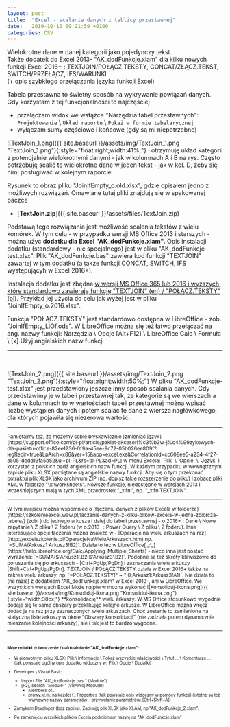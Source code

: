 ```yaml
---
layout: post
title:  "Excel - scalanie danych z tablicy przestawnej"
date:   2019-10-10 09:21:59 +0100
categories: CSV
---
```


Wielokrotne dane w danej kategorii jako pojedynczy tekst.  
Także dodatek do Excel 2013- "AK_dodFunkcje.xlam" dla kilku nowych funkcji Excel 2016+ : TEXTJOIN/POŁĄCZ.TEKSTY, CONCAT/ZŁĄCZ.TEKST, SWITCH/PRZEŁĄCZ, IFS/WARUNKI  
(+ opis szybkiego przełączania języka funkcji Excel)

Tabela przestawna to świetny sposób na wykrywanie powiązań danych. 
Gdy korzystam z tej funkcjonalności to najczęściej 
* przełączam widok we wstążce "Narzędzia tabel przestawnych": `Projektowanie` \ `Układ raportu` \ `Pokaż w formie tabelarycznej`
* wyłączam sumy częściowe i końcowe (gdy są mi niepotrzebne)

![TextJoin_1.png]({{ site.baseurl }}/assets/img/TextJoin_1.png "TextJoin_1.png"){:style="float:right;width:41%;"}
i otrzymuję układ kategorii z potencjalnie wielokrotnymi danymi - jak w kolumnach A i B na rys. Często potrzebuję scalić te wielokrotne dane w jeden tekst - jak w kol. D, żeby się nimi posługiwać w kolejnym raporcie. 

Rysunek to obraz pliku "JoinIfEmpty_o.old.xlsx", gdzie opisałem jedno z możliwych rozwiązań. Omawiane tutaj pliki znajdują się w spakowanej paczce
* [**TextJoin.zip**]({{ site.baseurl }}/assets/files/TextJoin.zip) 

Podstawą tego rozwiązania jest możliwość scalenia tekstów z wielu komórek. W tym celu - w przypadku wersji MS Office 2013 i starszych - można użyć **dodatku dla Excel "AK_dodFunkcje.xlam"**. Opis instalacji dodatku (standardowy - nic specjalnego) jest w pliku "AK_dodFunkcje-test.xlsx". Plik "AK_dodFunkcje.bas" zawiera kod funkcji "TEXTJOIN" zawartej w tym dodatku (a także funkcji CONCAT, SWITCH, IFS występującyh w Excel 2016+).

Instalacja dodatku jest zbędna [w wersji MS Office 365 lub 2016 i wyższych, które standardowo zawierają funkcję "TEXTJOIN" (en) / "POŁĄCZ.TEKSTY" (pl)](https://skuteczneraporty.pl/blog/nowego-programie-excel-2016-cz-5-funkcje-warunki-przelacz-oraz-polacz-teksty/). Przykład jej użycia do celu jak wyżej jest w pliku "JoinIfEmpty_o.2016.xlsx".

Funkcja "POŁĄCZ.TEKSTY" jest standardowo dostępna w LibreOffice - zob. "JoinIfEmpty_LiOf.ods". 
W LibreOffice można się też łatwo przełączać na ang. nazwy funkcji:
Narzędzia \ Opcje [Alt+F12] \ LibreOffice Calc \ Formuła \ [x] Użyj angielskich nazw funkcji


- - - -

<br>

![TextJoin_2.png]({{ site.baseurl }}/assets/img/TextJoin_2.png "TextJoin_2.png"){:style="float:right;width:50%;"}
W pliku "AK_dodFunkcje-test.xlsx" jest przedstawiony jeszcze inny sposób scalania danych. Gdy przedstawimy je w tabeli przestawnej tak, że kategorie są we wierszach a dane w kolumnach to w wartościach tabeli przestawnej można wpisać liczbę wystąpień danych i potem scalać te dane z wiersza nagłówkowego, dla których pojawiła się niezerowa wartość.


- - - -
<small>
Pamiętajmy też, że możemy sobie błyskawicznie [zmieniać język](https://support.office.com/pl-pl/article/pakiet-akcesori%c3%b3w-j%c4%99zykowych-dla-pakietu-office-82ee1236-0f9a-45ee-9c72-05b026ee809f?legRedir=true&LpArch=x86&ver=15&app=excel.exe&CorrelationId=cc608ee5-a234-4f27-a505-dedd13fa5b52&ui=pl-PL&rs=pl-PL&ad=PL) w menu Excela: `Plik` \ `Opcje` \ `Język` i korzystać z polskich bądź angielskich nazw funkcji.
</small>

<small>
W każdym przypadku w wewnętrznym zapisie pliku XLSX pamiętane są angielskie nazwy funkcji. Aby się o tym przekonać potraktuj plik XLSX jako archiwum ZIP (np. dopisz takie rozszerzenie do pliku) i zobacz pliki XML w folderze "\xl\worksheets". Nowsze funkcje, niedostępne w wersjach 2013 i wcześniejszych mają w tych XML przedrostek "_xlfn.", np. "_xlfn.TEXTJOIN".
</small>

- - - -
<small>
W tym miejscu można wspomnieć o [łączeniu danych z plików Excela w folderze](https://szkolenieexcel.waw.pl/laczenie-danych-z-kilku-plikow-excela-w-jedna-zbiorcza-tabele/) (zob. <https://szkolenieexcel.waw.pl/>) do jednego arkusza i dalej do tabeli przestawnej - o.2016+ : Dane \ Nowe zapytanie \ Z pliku \ Z foderu (w o.2013- : Power Query \ Z pliku \ Z foderu).
</small>

<small>
Inne interesujące opcje łączenia można znaleźć w <http://excelszkolenie.pl> - [Operacje na wielu arkuszach na raz](http://excelszkolenie.pl/OperacjeNaWieluArkuszach.htm) np. `=SUMA(Arkusz1:Arkusz3!B2)`. Działa to też w LibreOffice[ _^_](https://help.libreoffice.org/Calc/Applying_Multiple_Sheets) - nieco inna jest postać wyrażenia: `=SUMA($'Arkusz1'.B2:$'Arkusz3'.B2)`. Podobne są też skróty klawiszowe do poruszania się po arkuszach - [Ctrl+PgUp/PgDn] i zaznaczania wielu arkuszy [Shift+Ctrl+PgUp/PgDn]. 
</small>

<small>
TEXTJOIN / POŁĄCZ.TEKSTY działa w Excel 2016+ także na zakres wielu arkuszy, np. `=POŁĄCZ.TEKSTY(" ~ ";0;Arkusz1:Arkusz3!A1)`.  
Nie działa to (na razie) z dodatkiem "AK_dodFunkcje.xlam" w Excel 2013-, ani w LibreOffice. We wszystkich wersjach Excel Może najpierw można wykonać ![Konsoliduj-ikona.png]({{ site.baseurl }}/assets/img/Konsoliduj-ikona.png "Konsoliduj-ikona.png"){:style="width:30px;"} **konsolidację** wielu arkuszy. W MS Office stosunkowo wygodnie dodaje się te same obszary przeklikując kolejne arkusze. W LibreOffice można wręcz dodać je na raz przy zaznaczonych wielu arkuszach. Choć zostanie to zamienione na statyczną listę arkuszy w oknie "Obszary konsolidacji" (nie zadziała potem dynamicznie mieszanie kolejności arkuszy), ale i tak jest to bardzo wygodne. <small>

- - - -
.

#### Moje notatki -> tworzenie / uaktualnianie "AK_dodFunkcje.xlam":

* W pierwotnym pliku XLSX: Plik \ Informacje \ Pokaż wszystkie właściwości \ Tytuł ... \ Komentarze ...  
(tak powstaje ogólny opis dodatku widoczny w: Plik \ Opcje \ Dodatki)

* Developer \ Visual Basic
	* Import File "AK_dodFunkcje.bas " (Module1)
	* [F2], search "Module1" (VBAProj Module1)
		* Members of...
		* prawy.kl.m. na każdej f.: Properties (tak powstaje opis widoczny w pomocy funkcji) (istotne są też wymowne nazwy parametrów - przywołanie parametrów: [Ctrl+Shift+A])

* Zamykam Developer (bez zapisu). Zapisuję plik XLSX jako XLAM, np."AK_dodFunkcje_2.xlam".
* Po zamknięciu wszelkich plików Excela podmieniam nazwę na "AK_dodFunkcje.xlam"